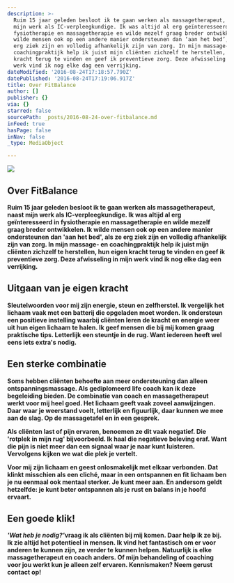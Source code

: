 ```yaml
---
description: >-
  Ruim 15 jaar geleden besloot ik te gaan werken als massagetherapeut, naast
  mijn werk als IC-verpleegkundige. Ik was altijd al erg geïnteresseerd in
  fysiotherapie en massagetherapie en wilde mezelf graag breder ontwikkelen. Ik
  wilde mensen ook op een andere manier ondersteunen dan ‘aan het bed’, als ze
  erg ziek zijn en volledig afhankelijk zijn van zorg. In mijn massage- en
  coachingpraktijk help ik juist mijn cliënten zichzelf te herstellen, hun eigen
  kracht terug te vinden en geef ik preventieve zorg. Deze afwisseling in mijn
  werk vind ik nog elke dag een verrijking.
dateModified: '2016-08-24T17:18:57.790Z'
datePublished: '2016-08-24T17:19:06.917Z'
title: Over FitBalance
author: []
publisher: {}
via: {}
starred: false
sourcePath: _posts/2016-08-24-over-fitbalance.md
inFeed: true
hasPage: false
inNav: false
_type: MediaObject

---
```

![](https://the-grid-user-content.s3-us-west-2.amazonaws.com/a5a9ddb9-dd71-43b8-bd45-ab5d1c9129eb.png)

## **Over FitBalance**

**Ruim 15 jaar geleden besloot ik te gaan werken als massagetherapeut, naast mijn werk als IC-verpleegkundige. Ik was altijd al erg geïnteresseerd in fysiotherapie en massagetherapie en wilde mezelf graag breder ontwikkelen. Ik wilde mensen ook op een andere manier ondersteunen dan 'aan het bed', als ze erg ziek zijn en volledig afhankelijk zijn van zorg. In mijn massage- en coachingpraktijk help ik juist mijn cliënten zichzelf te herstellen, hun eigen kracht terug te vinden en geef ik preventieve zorg. Deze afwisseling in mijn werk vind ik nog elke dag een verrijking.**

## **Uitgaan van je eigen kracht**

**Sleutelwoorden voor mij zijn energie, steun en zelfherstel. Ik vergelijk het lichaam vaak met een batterij die opgeladen moet worden. Ik ondersteun een positieve instelling waarbij cliënten leren de kracht en energie weer uit hun eigen lichaam te halen. Ik geef mensen die bij mij komen graag praktische tips. Letterlijk een steuntje in de rug. Want iedereen heeft wel eens iets extra's nodig.**

## **Een sterke combinatie**

**Soms hebben cliënten behoefte aan meer ondersteuning dan alleen ontspanningsmassage. Als gediplomeerd life coach kan ik deze begeleiding bieden. De combinatie van coach en massagetherapeut werkt voor mij heel goed. Het lichaam geeft vaak zoveel aanwijzingen. Daar waar je weerstand voelt, letterlijk en figuurlijk, daar kunnen we mee aan de slag. Op de massagetafel en in een gesprek.**

**Als cliënten last of pijn ervaren, benoemen ze dit vaak negatief. Die 'rotplek in mijn rug' bijvoorbeeld. Ik haal die negatieve beleving eraf. Want die pijn is niet meer dan een signaal waar je naar kunt luisteren. Vervolgens kijken we wat die plek je vertelt.**

**Voor mij zijn lichaam en geest onlosmakelijk met elkaar verbonden. Dat klinkt misschien als een cliché, maar in een ontspannen en fit lichaam ben je nu eenmaal ook mentaal sterker. Je kunt meer aan. En andersom geldt hetzelfde: je kunt beter ontspannen als je rust en balans in je hoofd ervaart.**

## **Een goede klik!**

_**'Wat heb je nodig?'**_**vraag ik als cliënten bij mij komen. Daar help ik ze bij. Ik zie altijd het potentieel in mensen. Ik vind het fantastisch om er voor anderen te kunnen zijn, ze verder te kunnen helpen. Natuurlijk is elke massagetherapeut en coach anders. Of mijn behandeling of coaching voor jou werkt kun je alleen zelf ervaren. Kennismaken? Neem gerust contact op!**
